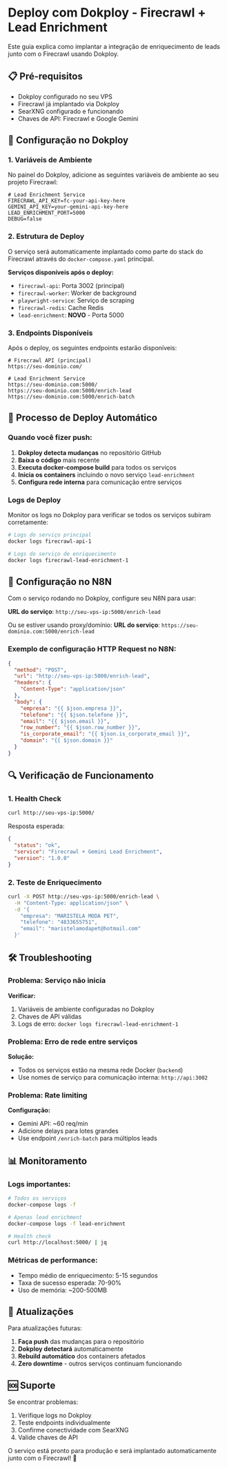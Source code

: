 # Deploy com Dokploy - Firecrawl + Lead Enrichment

Este guia explica como implantar a integração de enriquecimento de leads junto com o Firecrawl usando Dokploy.

## 📋 Pré-requisitos

- Dokploy configurado no seu VPS
- Firecrawl já implantado via Dokploy
- SearXNG configurado e funcionando
- Chaves de API: Firecrawl e Google Gemini

## 🔧 Configuração no Dokploy

### 1. Variáveis de Ambiente

No painel do Dokploy, adicione as seguintes variáveis de ambiente ao seu projeto Firecrawl:

```env
# Lead Enrichment Service
FIRECRAWL_API_KEY=fc-your-api-key-here
GEMINI_API_KEY=your-gemini-api-key-here
LEAD_ENRICHMENT_PORT=5000
DEBUG=false
```

### 2. Estrutura de Deploy

O serviço será automaticamente implantado como parte do stack do Firecrawl através do `docker-compose.yaml` principal.

**Serviços disponíveis após o deploy:**
- `firecrawl-api`: Porta 3002 (principal)
- `firecrawl-worker`: Worker de background
- `playwright-service`: Serviço de scraping
- `firecrawl-redis`: Cache Redis
- `lead-enrichment`: **NOVO** - Porta 5000

### 3. Endpoints Disponíveis

Após o deploy, os seguintes endpoints estarão disponíveis:

```
# Firecrawl API (principal)
https://seu-dominio.com/

# Lead Enrichment Service
https://seu-dominio.com:5000/
https://seu-dominio.com:5000/enrich-lead
https://seu-dominio.com:5000/enrich-batch
```

## 🚀 Processo de Deploy Automático

### Quando você fizer push:

1. **Dokploy detecta mudanças** no repositório GitHub
2. **Baixa o código** mais recente
3. **Executa docker-compose build** para todos os serviços
4. **Inicia os containers** incluindo o novo serviço `lead-enrichment`
5. **Configura rede interna** para comunicação entre serviços

### Logs de Deploy

Monitor os logs no Dokploy para verificar se todos os serviços subiram corretamente:

```bash
# Logs do serviço principal
docker logs firecrawl-api-1

# Logs do serviço de enriquecimento
docker logs firecrawl-lead-enrichment-1
```

## 🔗 Configuração no N8N

Com o serviço rodando no Dokploy, configure seu N8N para usar:

**URL do serviço**: `http://seu-vps-ip:5000/enrich-lead`

Ou se estiver usando proxy/domínio:
**URL do serviço**: `https://seu-dominio.com:5000/enrich-lead`

### Exemplo de configuração HTTP Request no N8N:

```json
{
  "method": "POST",
  "url": "http://seu-vps-ip:5000/enrich-lead",
  "headers": {
    "Content-Type": "application/json"
  },
  "body": {
    "empresa": "{{ $json.empresa }}",
    "telefone": "{{ $json.telefone }}",
    "email": "{{ $json.email }}",
    "row_number": "{{ $json.row_number }}",
    "is_corporate_email": "{{ $json.is_corporate_email }}",
    "domain": "{{ $json.domain }}"
  }
}
```

## 🔍 Verificação de Funcionamento

### 1. Health Check
```bash
curl http://seu-vps-ip:5000/
```

Resposta esperada:
```json
{
  "status": "ok",
  "service": "Firecrawl + Gemini Lead Enrichment",
  "version": "1.0.0"
}
```

### 2. Teste de Enriquecimento
```bash
curl -X POST http://seu-vps-ip:5000/enrich-lead \
  -H "Content-Type: application/json" \
  -d '{
    "empresa": "MARISTELA MODA PET",
    "telefone": "4833655751",
    "email": "maristelamodapet@hotmail.com"
  }'
```

## 🛠️ Troubleshooting

### Problema: Serviço não inicia
**Verificar:**
1. Variáveis de ambiente configuradas no Dokploy
2. Chaves de API válidas
3. Logs de erro: `docker logs firecrawl-lead-enrichment-1`

### Problema: Erro de rede entre serviços
**Solução:**
- Todos os serviços estão na mesma rede Docker (`backend`)
- Use nomes de serviço para comunicação interna: `http://api:3002`

### Problema: Rate limiting
**Configuração:**
- Gemini API: ~60 req/min
- Adicione delays para lotes grandes
- Use endpoint `/enrich-batch` para múltiplos leads

## 📊 Monitoramento

### Logs importantes:
```bash
# Todos os serviços
docker-compose logs -f

# Apenas lead enrichment
docker-compose logs -f lead-enrichment

# Health check
curl http://localhost:5000/ | jq
```

### Métricas de performance:
- Tempo médio de enriquecimento: 5-15 segundos
- Taxa de sucesso esperada: 70-90%
- Uso de memória: ~200-500MB

## 🔄 Atualizações

Para atualizações futuras:

1. **Faça push** das mudanças para o repositório
2. **Dokploy detectará** automaticamente
3. **Rebuild automático** dos containers afetados
4. **Zero downtime** - outros serviços continuam funcionando

## 🆘 Suporte

Se encontrar problemas:

1. Verifique logs no Dokploy
2. Teste endpoints individualmente
3. Confirme conectividade com SearXNG
4. Valide chaves de API

O serviço está pronto para produção e será implantado automaticamente junto com o Firecrawl! 🎯
